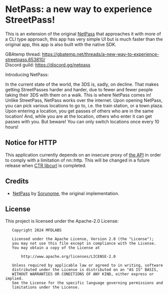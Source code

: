 # NetPass: a new way to experience StreetPass!

This is an extension of the original [NetPass](https://gitlab.com/3ds-netpass/netpass) that approaches it with more of a
CLI type approach, this app has very simple UI but is much faster than the original app, this app is also built with the native
SDK.

GBAtemp thread: https://gbatemp.net/threads/a-new-way-to-experience-streetpass.653810/  
Discord guild: https://discord.gg/netpass

Introducing NetPass:

In the current state of the world, the 3DS is, sadly, on decline. That makes getting StreetPasses harder and harder, due to fewer and fewer people taking their 3DS with them on a walk. This is where NetPass comes in!  
Unlike StreetPass, NetPass works over the internet. Upon opening NetPass, you can pick various locations to go to, i.e. the train station, or a town plaza. Upon entering a location, you get passes of others who are in the same location! And, while you are at the location, others who enter it can get passes with you. But beware! You can only switch locations once every 10 hours!

## Notice for HTTP

This application currently depends on an insecure proxy of [the API](https://api.netpass.cafe) in order to comply with a limitation of nn::http.
This will be changed in a future release when [CTR libcurl](https://github.com/nikita-petko/ctr-libcurl) is completed.

## Credits
 - [NetPass](https://gitlab.com/3ds-netpass/netpass) by [Sorunome](https://gitlab.com/Sorunome), the original implementation.

## License

This project is licensed under the Apache-2.0 License:

```
   Copyright 2024 MFDLABS

   Licensed under the Apache License, Version 2.0 (the "License");
   you may not use this file except in compliance with the License.
   You may obtain a copy of the License at

       http://www.apache.org/licenses/LICENSE-2.0

   Unless required by applicable law or agreed to in writing, software
   distributed under the License is distributed on an "AS IS" BASIS,
   WITHOUT WARRANTIES OR CONDITIONS OF ANY KIND, either express or implied.
   See the License for the specific language governing permissions and
   limitations under the License.
```
